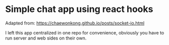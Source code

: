 # Simple chat app using react hooks

Adapted from:
https://chaewonkong.github.io/posts/socket-io.html

I left this app centralized in one repo for convenience, obviously you have to run server and web sides on their own.